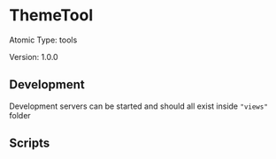 # ThemeTool

Atomic Type: tools

Version: 1.0.0

## Development 
Development servers can be started and should all exist inside `"views"` folder

## Scripts 

